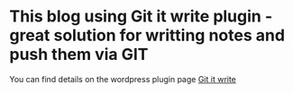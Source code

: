 # This blog using Git it write plugin - great solution for writting notes and push them via GIT

You can find details on the wordpress plugin page [Git it write](https://www.aakashweb.com/wordpress-plugins/git-it-write/)


